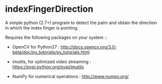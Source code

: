 # indexFingerDirection
A simple python (2.7+) program to detect the palm and obtain the direction in which the index finger is pointing.

Requires the following packages on your system ::

- OpenCV for Python27 : http://docs.opencv.org/3.0-beta/doc/py_tutorials/py_tutorials.html

- imutils, for optimized video streaming : https://pypi.python.org/pypi/imutils

- NumPy for numerical operations : http://www.numpy.org/
